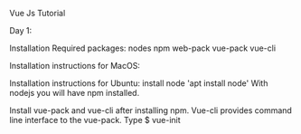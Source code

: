 Vue Js Tutorial

Day 1:

Installation
Required packages:
nodes
npm
web-pack
vue-pack
vue-cli

Installation instructions for MacOS:

Installation instructions for Ubuntu:
install node
'apt install node'
With nodejs you will have npm installed.

Install vue-pack and vue-cli after installing npm.
Vue-cli provides command line interface to the vue-pack.
Type $ vue-init <template> <project_name> to create a project.

install dependencies
Change the directory to the newly created project as follows:
$ cd <project_name>
This newly created project has a file called package.json which has a list of dependencies for this project. To install all the dependencies,  just do $ npm install.

Run project
To run this project: '$ npm run <script>'
The scripts are defined in package.json. We have dev & build.

serve with hot reload at localhost:8080
$ npm run dev

build for production with minification
$ npm run build

build for production and view the bundle analyzer report
$ npm run build --report


Tada!
You got your project up and running. 

Reference: For detailed explanation on how things work, checkout the [guide](http://vuejs-templates.github.io/webpack/) and [docs for vue-loader](http://vuejs.github.io/vue-loader).


> Vue.js project

Structure of the project:
App.vue is the main vue component. 

In vuejs the project is divided into different components. 
Eg: The top navigation bar is a component. The health-check is a component, each health-check is a component. Button can be a component, a progress bar can be a component. 
The components can interact with each other through events and message.

components
The component has 3 parts: template, script, style. 
<template></template>
<script></script>
<style></style>

The template:
In the template we can provide structure for the component using HTML. We can render data to the DOM using 	mustache binding {{variable}} or v-text attribute <div v-text=”variable”></div>

Script:
In the script tag, we can define the data and behaviour of the component. If we want to use other components in our component, we can import those components here.

Style:
The style part of the component has css rules to render the component. Usually the css rules apply to the whole project, but we can limit the css rules to this component by specifying the scoped attribute in the style tag.
<script scoped></style>

Eg: Following the tutorial demo,
The input box data can be dynamically bound to a data. 
Changing input box data, variable value changes in real-time.
v-model is for form elements.
v-bind is for binding attribute.
V-bind makes the property dynamic. 

Note: Style scoped- Style applies to only this component. 














